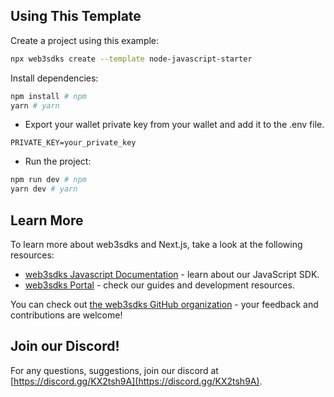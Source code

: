 ## Using This Template

Create a project using this example:

```bash
npx web3sdks create --template node-javascript-starter
```

Install dependencies:

```bash
npm install # npm
yarn # yarn
```

- Export your wallet private key from your wallet and add it to the .env file.

```env
PRIVATE_KEY=your_private_key
```

- Run the project:

```bash
npm run dev # npm
yarn dev # yarn
```

## Learn More

To learn more about web3sdks and Next.js, take a look at the following resources:

- [web3sdks Javascript Documentation](https://docs.web3sdks.com/sdk) - learn about our JavaScript SDK.
- [web3sdks Portal](https://docs.web3sdks.com) - check our guides and development resources.

You can check out [the web3sdks GitHub organization](https://github.com/web3sdks) - your feedback and contributions are welcome!

## Join our Discord!

For any questions, suggestions, join our discord at [https://discord.gg/KX2tsh9A](https://discord.gg/KX2tsh9A).
